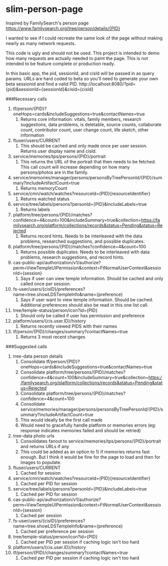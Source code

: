 # slim-person-page

Inspired by FamilySearch's person page https://www.familysearch.org/tree/person/details/{PID}

I wanted to see if I could recreate the same look of the page without making nearly as many network requests.

This code is ugly and should not be used. This project is intended to demo how many requests are actually needed to paint the page.
This is not intended to be feature complete or production ready.

In this basic app, the pid, sessionId, and cisId will be passed in as query params.
URLs are hard coded to beta so you'll need to generate your own beta sessionid and find a valid PID.
http://localhost:8080/?pid={pid}&sessionId={sessionId}&cisId={cisId}




###Necessary calls

1)  tf/person/{PID}?oneHops=cards&includeSuggestions=true&contactNames=true
    1) Returns core information: vitals, family members, research suggestions, data problems, is deletable, source counts, collaborate count, contributor count, user change count, life sketch, other information
2)  ftuser/users/CURRENT
    1) This should be cached and only made once per user session. Returns user display name and cisId.
3)  service/memories/tps/persons/{PID}/portrait
    1) This returns the URL of the portrait that then needs to be fetched. This call count will increase depending on how many persons/photos are in the family.
4)  service/memories/manager/persons/personsByTreePersonId/{PID}/summary?includeArtifactCount=true
    1) Returns memoryCount
5)  service/cmn/watch/watches?resourceId={PID}{resourceIdentifier}
    1) Returns watched status
6)  service/tree/labels/persons?personId={PID}&includeLabels=true
    1) Returns labels
7)  platform/tree/persons/{PID}/matches?confidence=4&count=100&includeSummary=true&collection=https://familysearch.org/platform/collections/records&status=Pending&status=Rejected
    1) Returns record hints. Needs to be interleaved with the data problems, researched suggestions, and possible duplicates.
8)  platform/tree/persons/{PID}/matches?confidence=4&count=100
    1) Returns possible duplicates. Needs to be interleaved with data problems, research suggestions, and record hints.
9)  cas-public-api/authorization/v1/authorize?perm=ViewTempleUIPermission&context=FtNormalUserContext&sessionId={session}
    1) Says if user can view temple information. Should be cached and only called once per session.
10) fs-user/users/{cisID}/preferences?name=tree.showLDSTempleInfo&name={preference}
    1) Says if user want to view temple information. Should be cached. Additional preferences should also be read in this one list call.
11) tree/temple-status/person/icon?id={PID}
    1) Should only be called if user has permission and preference
12) platform/users/{cis.user.ID}/history
    1) Returns recently viewed PIDS with their names
13) tf/person/{PID}/changes/summary?contactNames=true
    1) Returns 3 most recent changes
    
###Suggested calls

1)  tree-data person details
    1) Consolidate tf/person/{PID}?oneHops=cards&includeSuggestions=true&contactNames=true
    1) Consolidate platform/tree/persons/{PID}/matches?confidence=4&count=100&includeSummary=true&collection=https://familysearch.org/platform/collections/records&status=Pending&status=Rejected
    1) Consolidate platform/tree/persons/{PID}/matches?confidence=4&count=100
    1) Consolidate service/memories/manager/persons/personsByTreePersonId/{PID}/summary?includeArtifactCount=true
    1) This would ideally be the first call made
    1) Would need to gracefully handle platform or memories errors (eg: response indicates memories failed and should be retried)
2)  tree-data photo urls
    1) Consolidates fanout to service/memories/tps/persons/{PID}/portrait and returns URLs if any
    1) This could be added as an option to 1) if memories returns fast enough. But I think it would be fine for the page to load and then for images to populate.
3)  ftuser/users/CURRENT
    1) Cached for session
4)  service/cmn/watch/watches?resourceId={PID}{resourceIdentifier}
    1) Cached per PID for session
5)  service/tree/labels/persons?personId={PID}&includeLabels=true
    1) Cached per PID for session
6)  cas-public-api/authorization/v1/authorize?perm=ViewTempleUIPermission&context=FtNormalUserContext&sessionId={session}
    1) Cached per session
7)  fs-user/users/{cisID}/preferences?name=tree.showLDSTempleInfo&name={preference}
    1) Cached per preference per session
8)  tree/temple-status/person/icon?id={PID}
    1) Cached per PID per session if caching logic isn't too hard
9)  platform/users/{cis.user.ID}/history
10) tf/person/{PID}/changes/summary?contactNames=true
    1) Cached per PID per session if caching logic isn't too hard